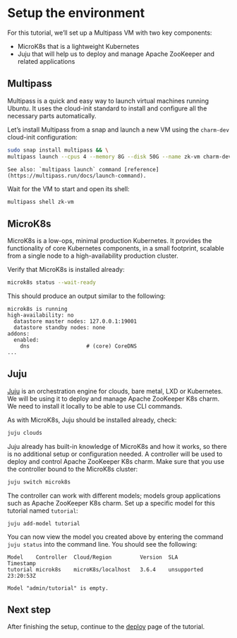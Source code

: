# Setup the environment

For this tutorial, we’ll set up a Multipass VM with two key components:

* MicroK8s that is a lightweight Kubernetes
* Juju that will help us to deploy and manage Apache ZooKeeper and related applications

## Multipass

Multipass is a quick and easy way to launch virtual machines running Ubuntu.
It uses the cloud-init standard to install and configure all the necessary parts automatically.

Let’s install Multipass from a snap and launch a new VM using the `charm-dev` cloud-init configuration:

```bash
sudo snap install multipass && \
multipass launch --cpus 4 --memory 8G --disk 50G --name zk-vm charm-dev
```

```{note}
See also: `multipass launch` command [reference](https://multipass.run/docs/launch-command).
```

Wait for the VM to start and open its shell:

```bash
multipass shell zk-vm
```

## MicroK8s

MicroK8s is a low-ops, minimal production Kubernetes.
It provides the functionality of core Kubernetes components, in a small footprint, scalable from a single node to a high-availability production cluster.

Verify that MicroK8s is installed already:

```bash
microk8s status --wait-ready
```

This should produce an output similar to the following:

```text
microk8s is running
high-availability: no
  datastore master nodes: 127.0.0.1:19001
  datastore standby nodes: none
addons:
  enabled:
    dns                  # (core) CoreDNS
...
```

## Juju

[Juju](https://juju.is/) is an orchestration engine for clouds, bare metal, LXD or Kubernetes. We will be using it to deploy and manage Apache ZooKeeper K8s charm. We need to install it locally to be able to use CLI commands.

As with MicroK8s, Juju should be installed already, check:

```bash
juju clouds
```

Juju already has built-in knowledge of MicroK8s and how it works, so there is no additional setup or configuration needed. A controller will be used to deploy and control Apache ZooKeeper K8s charm. Make sure that you use the controller bound to the MicroK8s cluster:

```bash
juju switch microk8s
```

The controller can work with different models; models group applications such as Apache ZooKeeper K8s charm. Set up a specific model for this tutorial named `tutorial`:

```shell
juju add-model tutorial
```

You can now view the model you created above by entering the command `juju status` into the command line. You should see the following:

```text
Model    Controller  Cloud/Region         Version  SLA          Timestamp
tutorial microk8s    microK8s/localhost   3.6.4    unsupported  23:20:53Z

Model "admin/tutorial" is empty.
```

## Next step

After finishing the setup, continue to the [deploy](deploy) page of the tutorial.
